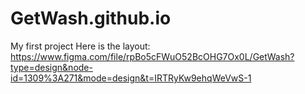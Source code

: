 # GetWash.github.io
My first project
Here is the layout: https://www.figma.com/file/rpBo5cFWuO52BcOHG7Ox0L/GetWash?type=design&node-id=1309%3A271&mode=design&t=IRTRyKw9ehqWeVwS-1
